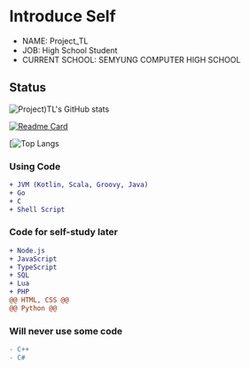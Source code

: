# Introduce Self
* NAME: Project_TL
* JOB: High School Student
* CURRENT SCHOOL: SEMYUNG COMPUTER HIGH SCHOOL

## Status
![Project)TL's GitHub stats](https://github-readme-stats.vercel.app/api?username=ProjectTL12345&show_icons=true&theme=dark)

[![Readme Card](https://github-readme-stats.vercel.app/api/pin/?username=ProjectTL12345&repo=List&theme=dark)](https://github.com/ProjectTL12345/List)

[![Top Langs](https://github-readme-stats.vercel.app/api/top-langs/?username=ProjectTL12345&langs_count=8&theme=dark)

### Using Code
```diff
+ JVM (Kotlin, Scala, Groovy, Java)
+ Go
+ C
+ Shell Script
```

### Code for self-study later
```diff
+ Node.js
+ JavaScript
+ TypeScript
+ SQL
+ Lua
+ PHP
@@ HTML, CSS @@
@@ Python @@
```

### Will never use some code
```diff
- C++
- C#
```
